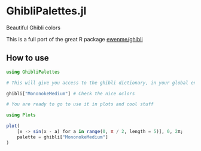 # GhibliPalettes.jl
Beautiful Ghibli colors

This is a full port of the great R package [ewenme/ghibli](https://github.com/ewenme/ghibli)

## How to use

```julia
using GhibliPalettes

# This will give you access to the ghibli dictionary, in your global environment

ghibli["MononokeMedium"] # Check the nice oclors

# You are ready to go to use it in plots and cool stuff

using Plots

plot(
    [x -> sin(x - a) for a in range(0, π / 2, length = 5)], 0, 2π;
    palette = ghibli["MononokeMedium"]
)
```